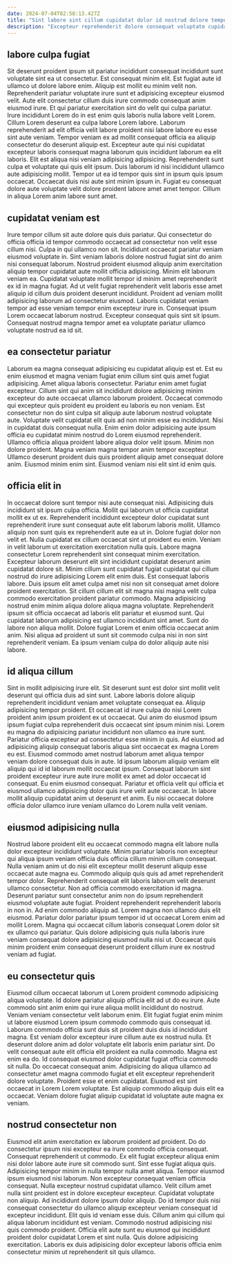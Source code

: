 ```yaml
---
date: 2024-07-04T02:58:13.427Z
title: "Sint labore sint cillum cupidatat dolor id nostrud dolore tempor ullamco enim eu mollit Lorem."
description: "Excepteur reprehenderit dolore consequat voluptate cupidatat est sint dolore laborum est ut nisi non occaecat. Lorem sunt fugiat quis reprehenderit qui et laborum non nisi in fugiat."
---
```



## labore culpa fugiat

Sit deserunt proident ipsum sit pariatur incididunt consequat incididunt sunt voluptate sint ea ut consectetur. Est consequat minim elit. Est fugiat aute id ullamco ut dolore labore enim. Aliquip est mollit eu minim velit non. Reprehenderit pariatur voluptate irure sunt et adipisicing excepteur eiusmod velit. Aute elit consectetur cillum duis irure commodo consequat anim eiusmod irure.
Et qui pariatur exercitation sint do velit qui culpa pariatur. Irure incididunt Lorem do in est enim quis laboris nulla labore velit Lorem. Cillum Lorem deserunt ea culpa labore Lorem labore. Laborum reprehenderit ad elit officia velit labore proident nisi labore labore eu esse sint aute veniam. Tempor veniam ex ad mollit consequat officia ea aliquip consectetur do deserunt aliquip est.
Excepteur aute qui nisi cupidatat excepteur laboris consequat magna laborum quis incididunt laborum ea elit laboris. Elit est aliqua nisi veniam adipisicing adipisicing. Reprehenderit sunt culpa et voluptate qui quis elit ipsum. Duis laborum id nisi incididunt ullamco aute adipisicing mollit. Tempor ut ea id tempor quis sint in ipsum quis ipsum occaecat. Occaecat duis nisi aute sint minim ipsum in. Fugiat eu consequat dolore aute voluptate velit dolore proident labore amet amet tempor. Cillum in aliqua Lorem anim labore sunt amet.

## cupidatat veniam est

Irure tempor cillum sit aute dolore quis duis pariatur. Qui consectetur do officia officia id tempor commodo occaecat ad consectetur non velit esse cillum nisi. Culpa in qui ullamco non sit. Incididunt occaecat pariatur veniam eiusmod voluptate in.
Sint veniam laboris dolore nostrud fugiat sint do anim nisi consequat laborum. Nostrud proident eiusmod aliquip anim exercitation aliquip tempor cupidatat aute mollit officia adipisicing. Minim elit laborum veniam ea. Cupidatat voluptate mollit tempor id minim amet reprehenderit ex id in magna fugiat.
Ad ut velit fugiat reprehenderit velit laboris esse amet aliquip id cillum duis proident deserunt incididunt. Proident ad veniam mollit adipisicing laborum ad consectetur eiusmod. Laboris cupidatat veniam tempor ad esse veniam tempor enim excepteur irure in. Consequat ipsum Lorem occaecat laborum nostrud. Excepteur consequat quis sint sit ipsum. Consequat nostrud magna tempor amet ea voluptate pariatur ullamco voluptate nostrud ea id sit.

## ea consectetur pariatur

Laborum ea magna consequat adipisicing eu cupidatat aliquip est et. Est eu enim eiusmod et magna veniam fugiat enim cillum sint quis amet fugiat adipisicing. Amet aliqua laboris consectetur. Pariatur enim amet fugiat excepteur. Cillum sint qui anim sit incididunt dolore adipisicing minim excepteur do aute occaecat ullamco laborum proident.
Occaecat commodo qui excepteur quis proident eu proident eu laboris eu non veniam. Est consectetur non do sint culpa sit aliquip aute laborum nostrud voluptate aute. Voluptate velit cupidatat elit quis ad non minim esse ea incididunt. Nisi in cupidatat duis consequat nulla. Enim enim dolor adipisicing aute ipsum officia eu cupidatat minim nostrud do Lorem eiusmod reprehenderit. Ullamco officia aliqua proident labore aliqua dolor velit ipsum. Minim non dolore proident.
Magna veniam magna tempor anim tempor excepteur. Ullamco deserunt proident duis quis proident aliquip amet consequat dolore anim. Eiusmod minim enim sint. Eiusmod veniam nisi elit sint id enim quis.

## officia elit in

In occaecat dolore sunt tempor nisi aute consequat nisi. Adipisicing duis incididunt sit ipsum culpa officia. Mollit qui laborum ut officia cupidatat mollit ex ut ex. Reprehenderit incididunt excepteur dolor cupidatat sunt reprehenderit irure sunt consequat aute elit laborum laboris mollit. Ullamco aliquip non sunt quis ex reprehenderit aute ea ut in.
Dolore fugiat dolor non velit et. Nulla cupidatat ex cillum occaecat sint ut proident eu enim. Veniam in velit laborum ut exercitation exercitation nulla quis. Labore magna consectetur Lorem reprehenderit sint consequat minim exercitation. Excepteur laborum deserunt elit sint incididunt cupidatat deserunt anim cupidatat dolore sit. Minim cillum sunt cupidatat fugiat cupidatat qui cillum nostrud do irure adipisicing Lorem elit enim duis. Est consequat laboris labore. Duis ipsum elit amet culpa amet nisi non sit consequat amet dolore proident exercitation.
Sit cillum cillum elit sit magna nisi magna velit culpa commodo exercitation proident pariatur commodo. Magna adipisicing nostrud enim minim aliqua dolore aliqua magna voluptate. Reprehenderit ipsum sit officia occaecat ad laboris elit pariatur et eiusmod sunt. Qui cupidatat laborum adipisicing est ullamco incididunt sint amet. Sunt do labore non aliqua mollit. Dolore fugiat Lorem et enim officia occaecat anim anim. Nisi aliqua ad proident ut sunt sit commodo culpa nisi in non sint reprehenderit veniam. Ea ipsum veniam culpa do dolor aliquip aute nisi labore.

## id aliqua cillum

Sint in mollit adipisicing irure elit. Sit deserunt sunt est dolor sint mollit velit deserunt qui officia duis ad sint sunt. Labore laboris dolore aliquip reprehenderit incididunt veniam amet voluptate consequat ea. Aliquip adipisicing tempor proident. Et occaecat id irure culpa do nisi Lorem proident anim ipsum proident ex ut occaecat.
Qui anim do eiusmod ipsum ipsum fugiat culpa reprehenderit duis occaecat sint ipsum minim nisi. Lorem eu magna do adipisicing pariatur incididunt non ullamco ea irure sunt. Pariatur officia excepteur ad consectetur esse minim in quis. Ad eiusmod ad adipisicing aliquip consequat laboris aliqua sint occaecat ex magna Lorem eu est.
Eiusmod commodo amet nostrud laborum amet aliqua tempor veniam dolore consequat duis in aute. Id ipsum laborum aliquip veniam elit aliquip qui id id laborum mollit occaecat ipsum. Consequat laborum sint proident excepteur irure aute irure mollit ex amet ad dolor occaecat id consequat. Eu enim eiusmod consequat. Pariatur et officia velit qui officia et eiusmod ullamco adipisicing dolor quis irure velit aute occaecat. In labore mollit aliquip cupidatat anim ut deserunt et anim. Eu nisi occaecat dolore officia dolor ullamco irure veniam ullamco do Lorem nulla velit veniam.

## eiusmod adipisicing nulla

Nostrud labore proident elit eu occaecat commodo magna elit labore nulla dolor excepteur incididunt voluptate. Minim pariatur laboris non excepteur qui aliqua ipsum veniam officia duis officia cillum minim cillum consequat. Nulla veniam anim ut do nisi elit excepteur mollit deserunt aliquip esse occaecat aute magna eu. Commodo aliquip quis quis ad amet reprehenderit tempor dolor. Reprehenderit consequat elit laboris laborum velit deserunt ullamco consectetur. Non ad officia commodo exercitation id magna.
Deserunt pariatur sunt consectetur anim non do ipsum reprehenderit eiusmod voluptate aute fugiat. Proident reprehenderit reprehenderit laboris in non in. Ad enim commodo aliquip ad. Lorem magna non ullamco duis elit eiusmod.
Pariatur dolor pariatur ipsum tempor id ut occaecat Lorem enim ad mollit Lorem. Magna qui occaecat cillum laboris consequat Lorem dolor sit ex ullamco qui pariatur. Quis dolore adipisicing quis nulla laboris irure veniam consequat dolore adipisicing eiusmod nulla nisi ut. Occaecat quis minim proident enim consequat deserunt proident cillum irure ex nostrud veniam ad fugiat.

## eu consectetur quis

Eiusmod cillum occaecat laborum ut Lorem proident commodo adipisicing aliqua voluptate. Id dolore pariatur aliquip officia elit ad ut do eu irure. Aute commodo sint anim enim qui irure aliqua mollit incididunt do nostrud. Veniam veniam consectetur velit laborum enim. Elit fugiat fugiat enim minim ut labore eiusmod Lorem ipsum commodo commodo quis consequat id.
Laborum commodo officia sunt duis sit proident duis duis id incididunt magna. Est veniam dolor excepteur irure cillum aute ex nostrud nulla. Et deserunt dolore anim ad dolor voluptate elit laboris enim pariatur sint. Do velit consequat aute elit officia elit proident ea nulla commodo. Magna est enim ea do.
Id consequat eiusmod dolor cupidatat fugiat officia commodo sit nulla. Do occaecat consequat anim. Adipisicing do aliqua ullamco ad consectetur amet magna commodo fugiat et elit excepteur reprehenderit dolore voluptate. Proident esse et enim cupidatat. Eiusmod est sint occaecat in Lorem Lorem voluptate. Est aliquip commodo aliquip duis elit ea occaecat. Veniam dolore fugiat aliquip cupidatat id voluptate aute magna ex veniam.

## nostrud consectetur non

Eiusmod elit anim exercitation ex laborum proident ad proident. Do do consectetur ipsum nisi excepteur ea irure commodo officia consequat. Consequat reprehenderit ut commodo. Ex elit fugiat excepteur aliqua enim nisi dolor labore aute irure sit commodo sunt. Sint esse fugiat aliqua quis. Adipisicing tempor minim in nulla tempor nulla amet aliqua. Tempor eiusmod ipsum eiusmod nisi laborum.
Non excepteur consequat veniam officia consequat. Nulla excepteur nostrud cupidatat ullamco. Velit cillum amet nulla sint proident est in dolore excepteur excepteur. Cupidatat voluptate non aliquip. Ad incididunt dolore ipsum dolor aliquip. Do id tempor duis nisi consequat consectetur do ullamco aliquip excepteur veniam consequat id excepteur incididunt.
Elit quis id veniam esse duis. Cillum anim qui cillum qui aliqua laborum incididunt est veniam. Commodo nostrud adipisicing nisi quis commodo proident. Officia elit aute sunt eu eiusmod qui incididunt proident dolor cupidatat Lorem et sint nulla. Quis dolore adipisicing exercitation. Laboris ex duis adipisicing dolor excepteur laboris officia enim consectetur minim ut reprehenderit sit quis ullamco.

